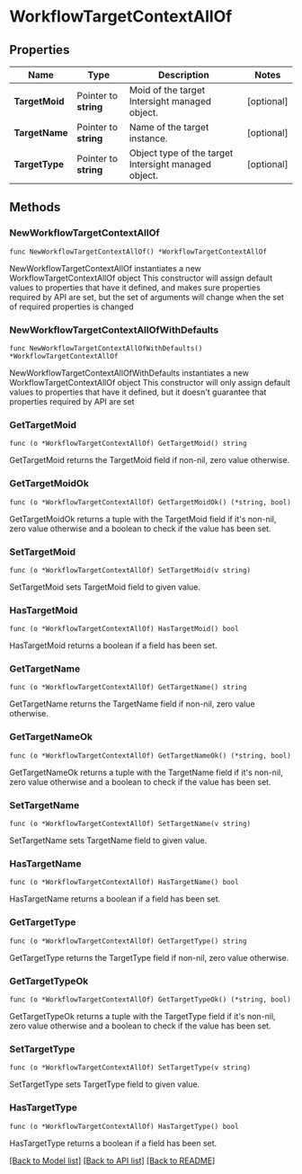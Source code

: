 # WorkflowTargetContextAllOf

## Properties

Name | Type | Description | Notes
------------ | ------------- | ------------- | -------------
**TargetMoid** | Pointer to **string** | Moid of the target Intersight managed object. | [optional] 
**TargetName** | Pointer to **string** | Name of the target instance. | [optional] 
**TargetType** | Pointer to **string** | Object type of the target Intersight managed object. | [optional] 

## Methods

### NewWorkflowTargetContextAllOf

`func NewWorkflowTargetContextAllOf() *WorkflowTargetContextAllOf`

NewWorkflowTargetContextAllOf instantiates a new WorkflowTargetContextAllOf object
This constructor will assign default values to properties that have it defined,
and makes sure properties required by API are set, but the set of arguments
will change when the set of required properties is changed

### NewWorkflowTargetContextAllOfWithDefaults

`func NewWorkflowTargetContextAllOfWithDefaults() *WorkflowTargetContextAllOf`

NewWorkflowTargetContextAllOfWithDefaults instantiates a new WorkflowTargetContextAllOf object
This constructor will only assign default values to properties that have it defined,
but it doesn't guarantee that properties required by API are set

### GetTargetMoid

`func (o *WorkflowTargetContextAllOf) GetTargetMoid() string`

GetTargetMoid returns the TargetMoid field if non-nil, zero value otherwise.

### GetTargetMoidOk

`func (o *WorkflowTargetContextAllOf) GetTargetMoidOk() (*string, bool)`

GetTargetMoidOk returns a tuple with the TargetMoid field if it's non-nil, zero value otherwise
and a boolean to check if the value has been set.

### SetTargetMoid

`func (o *WorkflowTargetContextAllOf) SetTargetMoid(v string)`

SetTargetMoid sets TargetMoid field to given value.

### HasTargetMoid

`func (o *WorkflowTargetContextAllOf) HasTargetMoid() bool`

HasTargetMoid returns a boolean if a field has been set.

### GetTargetName

`func (o *WorkflowTargetContextAllOf) GetTargetName() string`

GetTargetName returns the TargetName field if non-nil, zero value otherwise.

### GetTargetNameOk

`func (o *WorkflowTargetContextAllOf) GetTargetNameOk() (*string, bool)`

GetTargetNameOk returns a tuple with the TargetName field if it's non-nil, zero value otherwise
and a boolean to check if the value has been set.

### SetTargetName

`func (o *WorkflowTargetContextAllOf) SetTargetName(v string)`

SetTargetName sets TargetName field to given value.

### HasTargetName

`func (o *WorkflowTargetContextAllOf) HasTargetName() bool`

HasTargetName returns a boolean if a field has been set.

### GetTargetType

`func (o *WorkflowTargetContextAllOf) GetTargetType() string`

GetTargetType returns the TargetType field if non-nil, zero value otherwise.

### GetTargetTypeOk

`func (o *WorkflowTargetContextAllOf) GetTargetTypeOk() (*string, bool)`

GetTargetTypeOk returns a tuple with the TargetType field if it's non-nil, zero value otherwise
and a boolean to check if the value has been set.

### SetTargetType

`func (o *WorkflowTargetContextAllOf) SetTargetType(v string)`

SetTargetType sets TargetType field to given value.

### HasTargetType

`func (o *WorkflowTargetContextAllOf) HasTargetType() bool`

HasTargetType returns a boolean if a field has been set.


[[Back to Model list]](../README.md#documentation-for-models) [[Back to API list]](../README.md#documentation-for-api-endpoints) [[Back to README]](../README.md)


